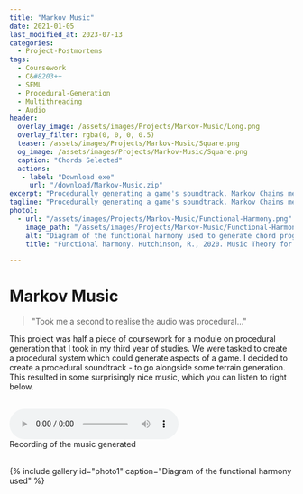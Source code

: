 ```yaml
---
title: "Markov Music"
date: 2021-01-05
last_modified_at: 2023-07-13
categories:
  - Project-Postmortems
tags:
  - Coursework
  - C&#8203++
  - SFML
  - Procedural-Generation
  - Multithreading
  - Audio
header:
  overlay_image: /assets/images/Projects/Markov-Music/Long.png
  overlay_filter: rgba(0, 0, 0, 0.5)
  teaser: /assets/images/Projects/Markov-Music/Square.png
  og_image: /assets/images/Projects/Markov-Music/Square.png
  caption: "Chords Selected"
  actions:
   - label: "Download exe"
     url: "/download/Markov-Music.zip"
excerpt: "Procedurally generating a game's soundtrack. Markov Chains meet Functional harmony."
tagline: "Procedurally generating a game's soundtrack. Markov Chains meet Functional harmony."
photo1:
  - url: "/assets/images/Projects/Markov-Music/Functional-Harmony.png"
    image_path: "/assets/images/Projects/Markov-Music/Functional-Harmony.png"
    alt: "Diagram of the functional harmony used to generate chord progressions."
    title: "Functional harmony. Hutchinson, R., 2020. Music Theory for the 21st-Century Classroom." 

---
```

# Markov Music
>"Took me a second to realise the audio was procedural..."

This project was half a piece of coursework for a module on procedural generation that I took in my third year of studies.
We were tasked to create a procedural system which could generate aspects of a game.
I decided to create a procedural soundtrack - to go alongside some terrain generation. 
This resulted in some surprisingly nice music, which you can listen to right below.

<br>
<audio controls>
  <source src="/assets/audio/Markov-Music.mp3" type="audio/mp3">
    Your browser does not support the audio element :(
</audio>
<figcaption>Recording of the music generated</figcaption>
<br>



{% include gallery id="photo1" caption="Diagram of the functional harmony used" %}







